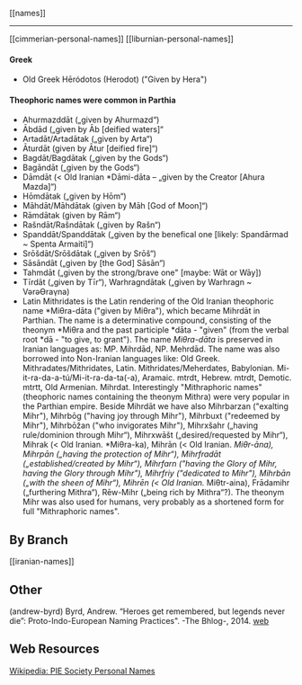 
[[names]]

---

[[cimmerian-personal-names]]
[[liburnian-personal-names]]


#### Greek
- Old Greek Hēródotos (Herodot) ("Given by Hera")

#### Theophoric names were common in Parthia
- Ahurmazddāt („given by Ahurmazd“)
- Ābdād („given by Āb [deified waters]“
- Artadāt/Artadātak („given by Arta“)
- Āturdāt (given by Ātur [deified fire]“)
- Bagdāt/Bagdātak („given by the Gods“)
- Bagāndāt („given by the Gods“)
- Dāmdāt (< Old Iranian *Dāmi-dāta – „given by the Creator [Ahura Mazda]“)
- Hōmdātak („given by Hōm“)
- Māhdāt/Māhdātak (given by Māh [God of Moon]“)
- Rāmdātak (given by Rām“)
- Rašndāt/Rašndātak („given by Rašn“)
- Spanddāt/Spanddātak („given by the benefical one [likely: Spandārmad ~ Spenta Armaiti]“)
- Srōšdāt/Srōšdātak („given by Srōš“)
- Sāsāndāt („given by [the God] Sāsān“)
- Tahmdāt („given by the strong/brave one" [maybe: Wāt or Wāy])
- Tīrdāt („given by Tīr“), Warhragndātak („given by Warhragn ~ VərəƟraγna)
- Latin Mithridates is the Latin rendering of the Old Iranian theophoric name *Miθra-dāta ("given by Miθra"), which became Mihrdāt in Parthian. The name is a determinative compound, consisting of the theonym *Miθra and the past participle *dāta - "given" (from the verbal root *dā - "to give, to grant"). The name *Miθra-dāta* is preserved in Iranian languages as: MP. Mihrdād, NP. Mehrdād. The name was also borrowed into Non-Iranian languages like: Old Greek. Mithradates/Mithridates, Latin. Mithridates/Meherdates, Babylonian. Mi-it-ra-da-a-tú/Mi-it-ra-da-ta(-a), Aramaic. mtrdt, Hebrew. mtrdt, Demotic. mtrtt, Old Armenian. Mihrdat. Interestingly "Mithraphoric names" (theophoric names containing the theonym Mithra) were very popular in the Parthian empire. Beside Mihrdāt we have also Mihrbarzan ("exalting Mihr"), Mihrbōg ("having joy through Mihr"), Mihrbuxt ("redeemed by Mihr"), Mihrbōžan ("who invigorates Mihr"), Mihrxšahr („having rule/dominion through Mihr“), Mihrxwāšt („desired/requested by Mihr“), Mihrak (< Old Iranian. *Miθra-ka), Mihrān (< Old Iranian. *Miθr-āna), Mihrpān („having the protection of Mihr“), Mihrfradāt („established/created by Mihr“), Mihrfarn ("having the Glory of Mihr, having the Glory through Mihr"), Mihrfriy ("dedicated to Mihr"), Mihrbān („with the sheen of Mihr“), Mihrēn (< Old Iranian.* Miθtr-aina), Frādamihr („furthering Mithra“), Rēw-Mihr („being rich by Mithra“?). The theonym Mihr was also used for humans, very probably as a shortened form for full "Mithraphoric names".

## By Branch
[[iranian-names]]

## Other
 (andrew-byrd) Byrd, Andrew. “Heroes get remembered, but legends never die”: Proto-Indo-European Naming Practices". -The Bhlog-, 2014. [web](https://blog.as.uky.edu/thebhlog/?p=144)
 
 ## Web Resources
 [Wikipedia: PIE Society Personal Names](https://en.wikipedia.org/wiki/Proto-Indo-European-society#Personal-names)
